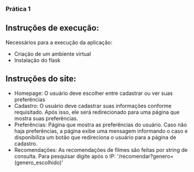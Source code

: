 ### Prática 1 
## Instruções de execução:
Necessários para a execução da aplicação:
* Criação de um ambiente virtual
* Instalação do flask
## Instruções do site:
* Homepage: O usuário deve escolher entre cadastrar ou ver suas preferências
* Cadastro: O usuário deve cadastrar suas informações conforme requisitado. Após isso, ele será redirecionado para uma página que mostra suas preferências.
* Preferências: Página que mostra as preferências do usuário. Caso não haja preferências, a página exibe uma mensagem informando o caso e disponibiliza um botão que redireciona o usuário para a página de cadastro.
* Recomendações: As recomendações de filmes são feitas por string de consulta. Para pesquisar digite após o IP: '/recomendar?genero=(genero_escolhido)'